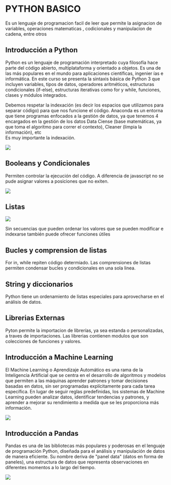 <h1>PYTHON BASICO</h1>
<p>
Es un lenguaje de programacion facil de leer que permite la asignacion de variables, operaciones matematicas , codicionales y manipulacion de cadena, entre otros
</p>

<h2>Introducción a Python</h2>
<p>
Python es un lenguaje de programación interpretado cuya filosofía hace
parte del código abierto, multiplataforma y orientado a objetos. Es una
de las más populares en el mundo para aplicaciones científicas, ingenier
ías e informática. En este curso se presenta la sintaxis básica de
Python 3 que incluyen variables, tipos de datos, operadores aritméticos,
estructuras condicionales (if-else), estructuras iterativas como for
y while, funciones, clases y módulos integrados.
</p>
<p>
Debemos respetar la indexación (es decir los espacios que utilizamos para separar
código) para que nos funcione eI código.
Anaconda es un entorna que tiene programas enfocados a la gestión de datos, ya
que tenemos 4 encargados en la gestión de los datos Data Ciense (base
matemáticas, ya que toma el algoritmo para correr el contexto), Cleaner (limpia la
información), etc <br>
Es muy importante la indexación.
</p>

![](https://technocio.com/wp-content/uploads/2022/02/Python.jpg)

<h2>Booleans y Condicionales</h2>
<p>
Permiten controlar la ejecución del código.
A diferencia de javascript no se pude asignar valores a posiciones que no exiten.
</p>

![](https://tutorias.co/wp-content/uploads/2015/06/generaCombinacionesPython.jpg)

<h2>Listas</h2>

![](https://parzibyte.me/blog/wp-content/uploads/2018/12/Cortar-arreglos-en-Python-slice-en-listas.png)
<p>
Sin secuencias que pueden ordenar los valores que se pueden modificar e indexarse
también puede ofrecer funciones útiles
</p>
<h2>Bucles y comprension de listas</h2>
<p>
For in, while repiten código determiado. Las comprensiones de listas permiten
condensar bucles y condicionales en una sola linea.
</p>
<h2>String y diccionarios</h2>
<p>
Python tiene un ordenamiento de listas especiales para aprovecharse en el análisis de
datos.
</p>
<h2>Librerias Externas</h2>
<p>
Pyton permite la importacion de librerías, ya sea estanda o personalizadas, a traves
de importaciones. Las librerias contienen modulos que son colecciones de funciones
y valores.
</p>
<h2>Introducción a Machine Learning</h2>
<p>
El Machine Learning o Aprendizaje Automático es una rama de la Inteligencia Artificial que se centra en el desarrollo de algoritmos y modelos que permiten a las máquinas aprender patrones y tomar decisiones basadas en datos, sin ser programadas explícitamente para cada tarea específica. En lugar de seguir reglas predefinidas, los sistemas de Machine Learning pueden analizar datos, identificar tendencias y patrones, y aprender a mejorar su rendimiento a medida que se les proporciona más información.
</p>

![](https://ticnegocios.camaravalencia.com/wp-content/uploads/2017/09/machine-learning-espana.jpg)

	

<h2>Introducción a Pandas</h2>
<p>
Pandas es una de las bibliotecas más populares y poderosas en el lenguaje de programación Python, diseñada para el análisis y manipulación de datos de manera eficiente. Su nombre deriva de "panel data" (datos en forma de paneles), una estructura de datos que representa observaciones en diferentes momentos a lo largo del tiempo.
</p>

![](https://pythondiario.com/wp-content/uploads/2019/02/pandas.png)